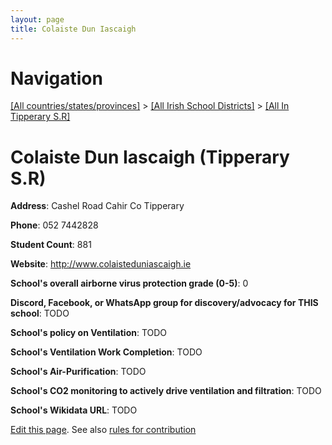 ```yaml
---
layout: page
title: Colaiste Dun Iascaigh
---
```

# Navigation

[[All countries/states/provinces]](../../..) > [[All Irish School Districts]](../..) > [[All In Tipperary S.R]](..)

# Colaiste Dun Iascaigh (Tipperary S.R)

**Address**: Cashel Road Cahir Co Tipperary

**Phone**: 052 7442828

**Student Count**: 881

**Website**: <http://www.colaisteduniascaigh.ie>

**School's overall airborne virus protection grade (0-5)**: 0

**Discord, Facebook, or WhatsApp group for discovery/advocacy for THIS school**: TODO

**School's policy on Ventilation**: TODO

**School's Ventilation Work Completion**: TODO

**School's Air-Purification**: TODO

**School's CO2 monitoring to actively drive ventilation and filtration**: TODO

**School's Wikidata URL**: TODO


[Edit this page](https://github.com/ventilate-schools/Ireland/edit/main/./Tipperary_S.R/Colaiste_Dun_Iascaigh.md). See also [rules for contribution](../../../contribution-rules/)